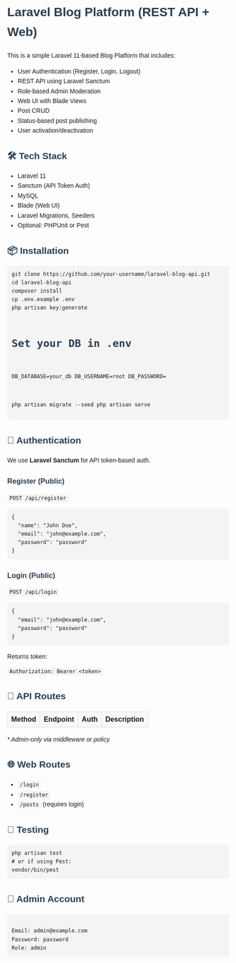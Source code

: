 <!DOCTYPE html>
<html lang="en">
<head>
  <meta charset="UTF-8">
  <title>Laravel Blog Platform - README</title>
  <style>
    body { font-family: Arial, sans-serif; margin: 2rem; line-height: 1.6; }
    h1, h2, h3 { color: #2c3e50; }
    code { background: #f4f4f4; padding: 2px 5px; border-radius: 4px; }
    pre { background: #f4f4f4; padding: 10px; border-radius: 5px; overflow-x: auto; }
    table { border-collapse: collapse; width: 100%; margin: 1rem 0; }
    th, td { border: 1px solid #ddd; padding: 8px; }
    th { background-color: #f8f8f8; }
  </style>
</head>
<body>

<h1>Laravel Blog Platform (REST API + Web)</h1>

<p>This is a simple Laravel 11-based Blog Platform that includes:</p>
<ul>
  <li>User Authentication (Register, Login, Logout)</li>
  <li>REST API using Laravel Sanctum</li>
  <li>Role-based Admin Moderation</li>
  <li>Web UI with Blade Views</li>
  <li>Post CRUD</li>
  <li>Status-based post publishing</li>
  <li>User activation/deactivation</li>
</ul>

<h2>🛠️ Tech Stack</h2>
<ul>
  <li>Laravel 11</li>
  <li>Sanctum (API Token Auth)</li>
  <li>MySQL</li>
  <li>Blade (Web UI)</li>
  <li>Laravel Migrations, Seeders</li>
  <li>Optional: PHPUnit or Pest</li>
</ul>

<h2>📦 Installation</h2>
<pre><code>git clone https://github.com/your-username/laravel-blog-api.git
cd laravel-blog-api
composer install
cp .env.example .env
php artisan key:generate

# Set your DB in .env
DB_DATABASE=your_db
DB_USERNAME=root
DB_PASSWORD=

php artisan migrate --seed
php artisan serve
</code></pre>

<h2>🔐 Authentication</h2>
<p>We use <strong>Laravel Sanctum</strong> for API token-based auth.</p>

<h3>Register (Public)</h3>
<code>POST /api/register</code>
<pre><code>{
  "name": "John Doe",
  "email": "john@example.com",
  "password": "password"
}</code></pre>

<h3>Login (Public)</h3>
<code>POST /api/login</code>
<pre><code>{
  "email": "john@example.com",
  "password": "password"
}</code></pre>
<p>Returns token:</p>
<code>Authorization: Bearer &lt;token&gt;</code>

<h2>📄 API Routes</h2>
<table>
  <thead>
    <tr>
      <th>Method</th>
      <th>Endpoint</th>
      <th>Auth</th>
      <th>Description</th>
    </tr>
  </thead>
  
</table>
<p><em>* Admin-only via middleware or policy.</em></p>

<h2>🌐 Web Routes</h2>
<ul>
  <li><code>/login</code></li>
  <li><code>/register</code></li>
  <li><code>/posts</code> (requires login)</li>
</ul>

<h2>🧪 Testing</h2>
<pre><code>php artisan test
# or if using Pest:
vendor/bin/pest
</code></pre>

<h2>🔑 Admin Account</h2>
<pre><code>
Email: admin@example.com
Password: password
Role: admin
</code></pre>



</body>
</html>
